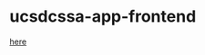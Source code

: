 # ucsdcssa-app-frontend
<a href="http://igiotto12.github.io/ucsdcssa-app-frontend/index/html">here<a>
